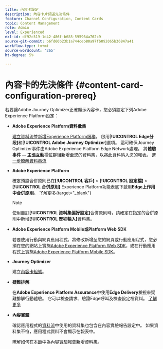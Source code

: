 ```yaml
---
title: 內容卡設定
description: 內容卡片頻道先決條件
feature: Channel Configuration, Content Cards
topic: Content Management
role: Admin
level: Experienced
exl-id: df92e319-1e42-486f-b688-595964a762c9
source-git-commit: b6fd60b23b1a744ceb80a97fb092065b36847a41
workflow-type: tm+mt
source-wordcount: '265'
ht-degree: 5%

---
```


# 內容卡的先決條件 {#content-card-configuration-prereq}

若要讓Adobe Journey Optimizer正確顯示內容卡，您必須設定下列Adobe Experience Platform設定：

* **Adobe Experience Platform資料彙集**

  [建立資料流](https://experienceleague.adobe.com/zh-hant/docs/experience-platform/datastreams/configure)並[新增Experience Platform服務](https://experienceleague.adobe.com/zh-hant/docs/experience-platform/datastreams/configure#aep)。 啟用&#x200B;**[!UICONTROL Edge分段]**&#x200B;和&#x200B;**[!UICONTROL Adobe Journey Optimizer]**&#x200B;選項。 這可確保Journey Optimizer事件由Adobe Experience Platform Edge Network處理。
將&#x200B;**體驗事件 — 主張互動**&#x200B;欄位群組新增至您的資料集，以將此資料納入您的報表。 [進一步瞭解資料串流](https://experienceleague.adobe.com/zh-hant/docs/experience-platform/datastreams/configure)

* **Adobe Experience Platform**

  確定預設合併原則已在&#x200B;**[!UICONTROL 客戶]** > **[!UICONTROL 設定檔]** > **[!UICONTROL 合併原則]** Experience Platform功能表底下啟用&#x200B;**Edge上作用中合併原則**。 [了解更多](https://experienceleague.adobe.com/docs/experience-platform/profile/merge-policies/ui-guide.html?lang=zh-Hant#configure){target="_blank"}

  >[!NOTE]
  >
  >使用自訂&#x200B;**[!UICONTROL 資料集偏好設定]**&#x200B;合併原則時，請確定在指定的合併原則中新增&#x200B;**[!UICONTROL 歷程輸入]**&#x200B;資料集。

* **Adobe Experience Platform Mobile或Platform Web SDK**

  若要使用行動與網頁應用程式，將修改新增至您的網頁或行動應用程式，您必須在您的網站上實施[Adobe Experience Platform Web SDK](https://experienceleague.adobe.com/zh-hant/docs/platform-learn/implement-web-sdk/overview)，或在行動應用程式上實施[Adobe Experience Platform Mobile SDK](https://developer.adobe.com/client-sdks/home/)。

* **Journey Optimizer**

  建立[內容卡組態](#content-card-configuration)。

* **疑難排解**

  在&#x200B;**Adobe Experience Platform Assurance**&#x200B;中使用&#x200B;**Edge Delivery**&#x200B;檢視來疑難排解行動體驗。 它可以檢查請求、驗證Edge呼叫及檢查設定檔資料。 [了解更多](https://experienceleague.adobe.com/zh-hant/docs/experience-platform/assurance/view/edge-delivery)

* **內容實驗**

  確認應用程式的[資料流](https://experienceleague.adobe.com/zh-hant/docs/experience-platform/datastreams/overview#_blank)中使用的資料集也包含在內容實驗報告設定中。 如果資料集不符，應用程式資料不會顯示在報表中。

  瞭解如何在[本節](../reports/reporting-configuration.md)中為內容實驗報告新增資料集。
